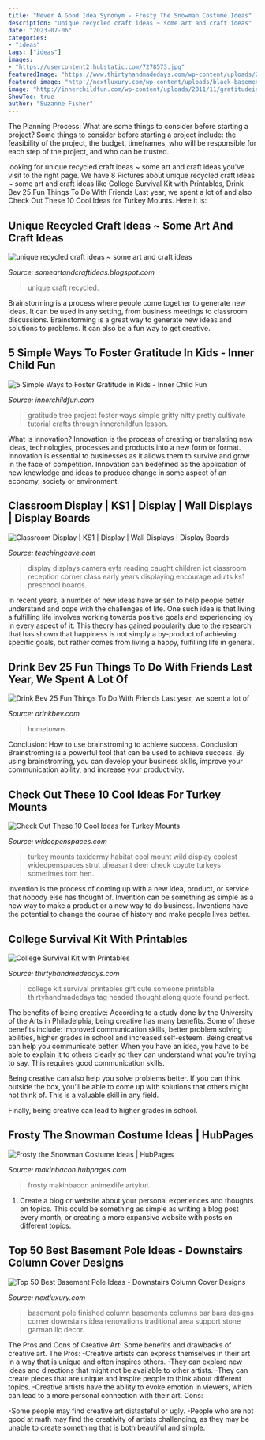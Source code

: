 ```yaml
---
title: "Never A Good Idea Synonym - Frosty The Snowman Costume Ideas"
description: "Unique recycled craft ideas ~ some art and craft ideas"
date: "2023-07-06"
categories:
- "ideas"
tags: ["ideas"]
images:
- "https://usercontent2.hubstatic.com/7278573.jpg"
featuredImage: "https://www.thirtyhandmadedays.com/wp-content/uploads/2015/08/collegesurvivalkittag-650x975.png"
featured_image: "http://nextluxury.com/wp-content/uploads/black-basement-columns-pole-cover-ideas.jpg"
image: "http://innerchildfun.com/wp-content/uploads/2011/11/gratitudeinkids4.jpg"
ShowToc: true
author: "Suzanne Fisher"
---
```



The Planning Process: What are some things to consider before starting a project?
Some things to consider before starting a project include: the feasibility of the project, the budget, timeframes, who will be responsible for each step of the project, and who can be trusted.

	

		
looking for unique recycled craft ideas ~ some art and craft ideas you've visit to the right page. We have 8 Pictures about unique recycled craft ideas ~ some art and craft ideas like College Survival Kit with Printables, Drink Bev 25 Fun Things To Do With Friends Last year, we spent a lot of and also Check Out These 10 Cool Ideas for Turkey Mounts. Here it is:
		
    
## Unique Recycled Craft Ideas ~ Some Art And Craft Ideas

<img loading=lazy src="https://2.bp.blogspot.com/-9lacAQfMxmQ/Vz8o_8ZPMLI/AAAAAAAATM8/SnTHZ9T-wvQAHnJlY3hrYajDqtcO5GjXwCLcB/s640/unique%2Brecycled%2Bcraft%2Bideas5.jpg" onerror="this.onerror=null;this.src='https://tse4.mm.bing.net/th?id=OIP.C4vAlFmzHLAmzpskr8lTOQHaF-&amp;pid=15.1';" alt="unique recycled craft ideas ~ some art and craft ideas">

_Source: someartandcraftideas.blogspot.com_

>unique craft recycled. 

	

Brainstorming is a process where people come together to generate new ideas. It can be used in any setting, from business meetings to classroom discussions. Brainstorming is a great way to generate new ideas and solutions to problems. It can also be a fun way to get creative.

    
## 5 Simple Ways To Foster Gratitude In Kids - Inner Child Fun

<img loading=lazy src="http://innerchildfun.com/wp-content/uploads/2011/11/gratitudeinkids4.jpg" onerror="this.onerror=null;this.src='https://tse3.mm.bing.net/th?id=OIP.DS2Xt10Yha_NjEQNoGRRUAHaJ4&amp;pid=15.1';" alt="5 Simple Ways to Foster Gratitude in Kids - Inner Child Fun">

_Source: innerchildfun.com_

>gratitude tree project foster ways simple gritty nitty pretty cultivate tutorial crafts through innerchildfun lesson. 

	

What is innovation?
Innovation is the process of creating or translating new ideas, technologies, processes and products into a new form or format. Innovation is essential to businesses as it allows them to survive and grow in the face of competition. Innovation can bedefined as the application of new knowledge and ideas to produce change in some aspect of an economy, society or environment.

    
## Classroom Display | KS1 | Display | Wall Displays | Display Boards

<img loading=lazy src="https://www.teachingcave.com/wp-content/uploads/2013/10/camera-display.jpg" onerror="this.onerror=null;this.src='https://tse3.mm.bing.net/th?id=OIP.pU3rLa6JaR5nqMcsoWyQQAHaJ4&amp;pid=15.1';" alt="Classroom Display | KS1 | Display | Wall Displays | Display Boards">

_Source: teachingcave.com_

>display displays camera eyfs reading caught children ict classroom reception corner class early years displaying encourage adults ks1 preschool boards. 

	

In recent years, a number of new ideas have arisen to help people better understand and cope with the challenges of life. One such idea is that living a fulfilling life involves working towards positive goals and experiencing joy in every aspect of it. This theory has gained popularity due to the research that has shown that happiness is not simply a by-product of achieving specific goals, but rather comes from living a happy, fulfilling life in general.

    
## Drink Bev 25 Fun Things To Do With Friends Last Year, We Spent A Lot Of

<img loading=lazy src="https://cdn.shopify.com/s/files/1/3001/0772/files/1F1A6778FINAL_9d0ca533-8069-44a2-98db-afb4ae87204e_480x480.jpg?v=1626516428" onerror="this.onerror=null;this.src='https://tse1.mm.bing.net/th?id=OIP.xhGK8tgJuEF-ogAE5B6olQHaFS&amp;pid=15.1';" alt="Drink Bev 25 Fun Things To Do With Friends Last year, we spent a lot of">

_Source: drinkbev.com_

>hometowns. 

	

Conclusion: How to use brainstroming to achieve success.
Conclusion
Brainstroming is a powerful tool that can be used to achieve success. By using brainstroming, you can develop your business skills, improve your communication ability, and increase your productivity.

    
## Check Out These 10 Cool Ideas For Turkey Mounts

<img loading=lazy src="http://cdn0.wideopenspaces.com/wp-content/uploads/2015/10/turkey-in-habitat.jpg" onerror="this.onerror=null;this.src='https://tse4.mm.bing.net/th?id=OIP.mOcIYz6hEVhYHUP3Nqma4wHaKB&amp;pid=15.1';" alt="Check Out These 10 Cool Ideas for Turkey Mounts">

_Source: wideopenspaces.com_

>turkey mounts taxidermy habitat cool mount wild display coolest wideopenspaces strut pheasant deer check coyote turkeys sometimes tom hen. 

	

Invention is the process of coming up with a new idea, product, or service that nobody else has thought of. Invention can be something as simple as a new way to make a product or a new way to do business. Inventions have the potential to change the course of history and make people lives better.

    
## College Survival Kit With Printables

<img loading=lazy src="https://www.thirtyhandmadedays.com/wp-content/uploads/2015/08/collegesurvivalkittag-650x975.png" onerror="this.onerror=null;this.src='https://tse2.mm.bing.net/th?id=OIP.f_yys6WAF7JoGFj7To4xEwHaLH&amp;pid=15.1';" alt="College Survival Kit with Printables">

_Source: thirtyhandmadedays.com_

>college kit survival printables gift cute someone printable thirtyhandmadedays tag headed thought along quote found perfect. 

	

The benefits of being creative:
According to a study done by the University of the Arts in Philadelphia, being creative has many benefits. Some of these benefits include: improved communication skills, better problem solving abilities, higher grades in school and increased self-esteem.
Being creative can help you communicate better. When you have an idea, you have to be able to explain it to others clearly so they can understand what you’re trying to say. This requires good communication skills.

Being creative can also help you solve problems better. If you can think outside the box, you’ll be able to come up with solutions that others might not think of. This is a valuable skill in any field.

Finally, being creative can lead to higher grades in school.

    
## Frosty The Snowman Costume Ideas | HubPages

<img loading=lazy src="https://usercontent2.hubstatic.com/7278573.jpg" onerror="this.onerror=null;this.src='https://tse3.mm.bing.net/th?id=OIP.pqqxZ_HXGjhIItqvOXOzeQHaJ4&amp;pid=15.1';" alt="Frosty the Snowman Costume Ideas | HubPages">

_Source: makinbacon.hubpages.com_

>frosty makinbacon animexlife artykuł. 

	

1. Create a blog or website about your personal experiences and thoughts on topics. This could be something as simple as writing a blog post every month, or creating a more expansive website with posts on different topics.

    
## Top 50 Best Basement Pole Ideas - Downstairs Column Cover Designs

<img loading=lazy src="http://nextluxury.com/wp-content/uploads/black-basement-columns-pole-cover-ideas.jpg" onerror="this.onerror=null;this.src='https://tse4.mm.bing.net/th?id=OIP.dwA0VDekoxBtX6glr1rvJwHaE6&amp;pid=15.1';" alt="Top 50 Best Basement Pole Ideas - Downstairs Column Cover Designs">

_Source: nextluxury.com_

>basement pole finished column basements columns bar bars designs corner downstairs idea renovations traditional area support stone garman llc decor. 

	

The Pros and Cons of Creative Art: Some benefits and drawbacks of creative art.
The Pros: 
-Creative artists can express themselves in their art in a way that is unique and often inspires others. 
-They can explore new ideas and directions that might not be available to other artists. 
-They can create pieces that are unique and inspire people to think about different topics. 
-Creative artists have the ability to evoke emotion in viewers, which can lead to a more personal connection with their art. 
Cons:


-Some people may find creative art distasteful or ugly. 
-People who are not good at math may find the creativity of artists challenging, as they may be unable to create something that is both beautiful and simple.

